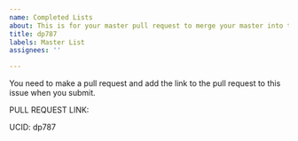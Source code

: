 ```yaml
---
name: Completed Lists
about: This is for your master pull request to merge your master into this repo.
title: dp787
labels: Master List
assignees: ''

---
```


You need to make a pull request and add the link to the pull request to this issue when you submit.  

PULL REQUEST LINK:

UCID: dp787
